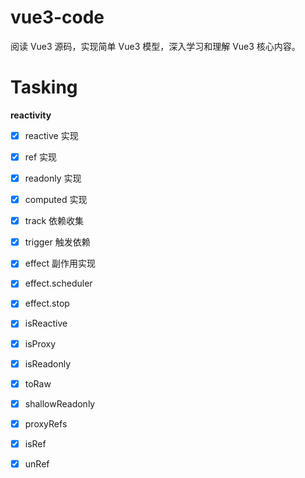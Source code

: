 # vue3-code

阅读 Vue3 源码，实现简单 Vue3 模型，深入学习和理解 Vue3 核心内容。

# Tasking

**reactivity**

* [x] reactive 实现
* [x] ref 实现
* [x] readonly 实现
* [x] computed 实现
* [x] track 依赖收集
* [x] trigger 触发依赖
* [x] effect 副作用实现
* [x] effect.scheduler
* [x] effect.stop
* [x] isReactive
* [x] isProxy
* [x] isReadonly
* [x] toRaw
* [x] shallowReadonly
* [x] proxyRefs
* [x] isRef
* [x] unRef
  
